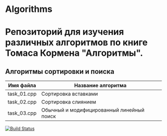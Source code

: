 # Algorithms
# Репозиторий для изучения различных алгоритмов по книге Томаса Кормена "Алгоритмы".

## Алгоритмы сортировки и поиска

|   Имя файла   | Название алгоритма|
| ------------- | ----------------------------------------- |
|  task_01.cpp  | Сортировка вставками |
|  task_02.cpp  | Сортировка слиянием |
|  task_03.cpp  | Обычный и модифицированный линейный поиск |

[![Build Status](https://travis-ci.org/Ksupall/Algorithms.svg?branch=master)](https://travis-ci.org/Ksupall/Algorithms)
